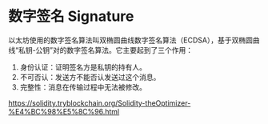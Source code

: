 # 数字签名 Signature

以太坊使用的数字签名算法叫双椭圆曲线数字签名算法（ECDSA），基于双椭圆曲线“私钥-公钥”对的数字签名算法。它主要起到了三个作用：

1. 身份认证：证明签名方是私钥的持有人。
2. 不可否认：发送方不能否认发送过这个消息。
3. 完整性：消息在传输过程中无法被修改。



https://solidity.tryblockchain.org/Solidity-theOptimizer-%E4%BC%98%E5%8C%96.html
